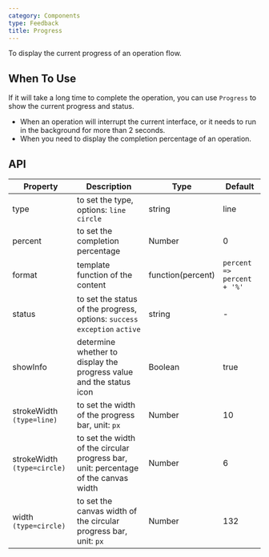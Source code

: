 ```yaml
---
category: Components
type: Feedback
title: Progress
---
```


To display the current progress of an operation flow.

## When To Use

If it will take a long time to complete the operation, you can use `Progress` to show the current progress and status.

- When an operation will interrupt the current interface, or it needs to run in the background for more than 2 seconds.
- When you need to display the completion percentage of an operation.

## API

Property | Description | Type | Default
-----|-----|-----|------
type | to set the type, options: `line` `circle` | string | line
percent | to set the completion percentage | Number | 0
format | template function of the content | function(percent) | `percent => percent + '%'`
status | to set the status of the progress, options: `success` `exception` `active` | string | -
showInfo | determine whether to display the progress value and the status icon | Boolean | true
strokeWidth `(type=line)` | to set the width of the progress bar, unit: `px` | Number | 10
strokeWidth `(type=circle)` | to set the width of the circular progress bar, unit: percentage of the canvas width | Number | 6
width `(type=circle)` | to set the canvas width of the circular progress bar, unit: `px` | Number | 132

